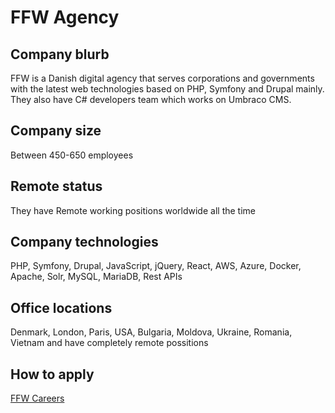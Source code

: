 # FFW Agency

## Company blurb

FFW is a Danish digital agency that serves corporations and governments with the latest web technologies based on PHP, Symfony and Drupal mainly. They also have C# developers team which works on Umbraco CMS.

## Company size

Between 450-650 employees

## Remote status

They have Remote working positions worldwide all the time

## Company technologies

PHP, Symfony, Drupal, JavaScript, jQuery, React, AWS, Azure, Docker, Apache, Solr, MySQL, MariaDB, Rest APIs

## Office locations
Denmark, London, Paris, USA, Bulgaria, Moldova, Ukraine, Romania, Vietnam and have completely remote possitions

## How to apply

[FFW Careers](https://ffwagency.com/careers)
